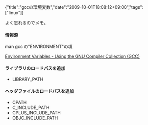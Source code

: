 {"title":"gccの環境変数","date":"2009-10-01T18:08:12+09:00","tags":["linux"]}

<!-- DATE: 2009-10-01T09:08:12+00:00 -->
<!-- OLDURL: http://d.hatena.ne.jp/cou929_la/20091001/ -->


<div class="section">
<p>よく忘れるのでメモ。</p>
<h4>情報源</h4>
<p>man gcc の"ENVIRONMENT"の項</p>
<p><a href="http://gcc.gnu.org/onlinedocs/gcc-4.4.1/gcc/Environment-Variables.html#Environment-Variables" target="_blank">Environment Variables - Using the GNU Compiler Collection (GCC)</a></p>
<h4>ライブラリのロードパスを追加</h4>

<ul>
<li>LIBRARY_PATH</li>
</ul>
<h4>ヘッダファイルのロードパスを追加</h4>

<ul>
<li>CPATH</li>
<li>C_INCLUDE_PATH</li>
<li>CPLUS_INCLUDE_PATH</li>
<li>OBJC_INCLUDE_PATH</li>
</ul>
</div>






